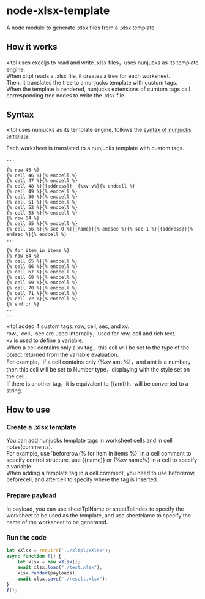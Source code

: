 
# node-xlsx-template
A node module to generate .xlsx files from a .xlsx template.  

## How it works

xltpl uses exceljs to read and write .xlsx files，uses nunjucks as its template engine.  
When xltpl reads a .xlsx file, it creates a tree for each worksheet.  
Then, it translates the tree to a nunjucks template with custom tags.  
When the template is rendered, nunjucks extensions of cumtom tags call corresponding tree nodes to write the .xlsx file.  

## Syntax

xltpl uses nunjucks as its template engine, follows the [syntax of nunjucks template](https://mozilla.github.io/nunjucks/templating.html).  

Each worksheet is translated to a nunjucks template with custom tags.  

```nunjucks
...
...
{% row 45 %}
{% cell 46 %}{% endcell %}
{% cell 47 %}{% endcell %}
{% cell 48 %}{{address}}  {%xv v%}{% endcell %}
{% cell 49 %}{% endcell %}
{% cell 50 %}{% endcell %}
{% cell 51 %}{% endcell %}
{% cell 52 %}{% endcell %}
{% cell 53 %}{% endcell %}
{% row 54 %}
{% cell 55 %}{% endcell %}
{% cell 56 %}{% sec 0 %}{{name}}{% endsec %}{% sec 1 %}{{address}}{% endsec %}{% endcell %}
...
...
{% for item in items %}
{% row 64 %}
{% cell 65 %}{% endcell %}
{% cell 66 %}{% endcell %}
{% cell 67 %}{% endcell %}
{% cell 68 %}{% endcell %}
{% cell 69 %}{% endcell %}
{% cell 70 %}{% endcell %}
{% cell 71 %}{% endcell %}
{% cell 72 %}{% endcell %}
{% endfor %}
...
...

```

xltpl added 4 custom tags: row, cell, sec, and xv.  
row、cell、sec are used internally，used for row, cell and rich text.  
xv is used to define a variable.   
When a cell contains only a xv tag，this cell will be set to the type of the object returned from the variable evaluation.  
For example，if a cell contains only {%xv amt %}，and amt is a number，then this cell will be set to Number type，displaying with the style set on the cell.  
If there is another tag，it is equivalent to {{amt}}，will be converted to a string.  

## How to use

### Create a .xlsx template

You can add nunjucks template tags in worksheet cells and in cell notes(comments).   
For example, use 'beforerow{% for item in items %}' in a cell comment to specify control structure, use {{name}} or {%xv name%} in a cell to specify a variable.  
When adding a template tag in a cell comment, you need to use beforerow, beforecell, and aftercell to specify where the tag is inserted.   

### Prepare payload

In payload, you can use sheetTplName or sheetTplIndex to specify the worksheet to be used as the template, and use sheetName to specify the name of the worksheet to be generated.  


### Run the code

```javascript
let xXlsx = require('../xltpl/xXlsx');
async function f() {
    let xlsx = new xXlsx();
    await xlsx.load("./test.xlsx");    
    xlsx.render(payloads);
    await xlsx.save("./result.xlsx");    
}
f();
```